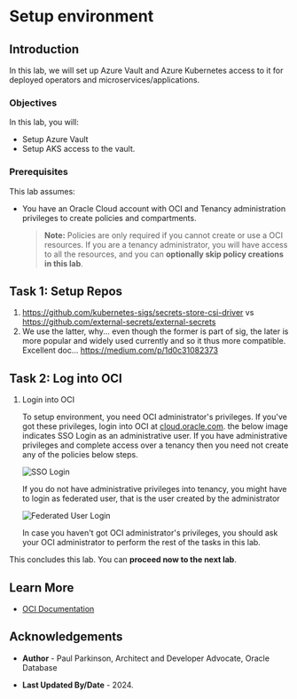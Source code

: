 # Setup environment

## Introduction

In this lab, we will set up Azure Vault and Azure Kubernetes access to it for deployed operators and microservices/applications.

### Objectives

In this lab, you will:

* Setup Azure Vault
* Setup AKS access to the vault.

### Prerequisites

This lab assumes:

* You have an Oracle Cloud account with OCI and Tenancy administration privileges to create policies and compartments.

  > **Note:**  Policies are only required if you cannot create or use a OCI resources. If you are a tenancy administrator, you will have access to all the resources, and you can **optionally skip policy creations in this lab**.

## Task 1: Setup Repos

1. https://github.com/kubernetes-sigs/secrets-store-csi-driver vs https://github.com/external-secrets/external-secrets
2. We use the latter, why... even though the former is part of sig, the later is more popular and widely used currently and so it thus more compatible.
Excellent doc... https://medium.com/p/1d0c31082373

## Task 2: Log into OCI

1. Login into OCI

   To setup environment, you need OCI administrator's privileges. If you've got these privileges, login into OCI at [cloud.oracle.com](https://www.oracle.com/cloud/sign-in.html). the below image indicates SSO Login as an administrative user. If you have administrative privileges and complete access over a tenancy then you need not create any of the policies below steps.

   ![SSO Login](images/sso-login.png)

   If you do not have administrative privileges into tenancy, you might have to login as federated user, that is the user created by the administrator

   ![Federated User Login](images/direct-signin.png)

   In case you haven't got OCI administrator's privileges, you should ask your OCI administrator to perform the rest of the tasks in this lab.


This concludes this lab. You can **proceed now to the next lab**.

## Learn More

* [OCI Documentation](https://docs.oracle.com/en-us/iaas/Content/home.htm)

## Acknowledgements

* **Author** - Paul Parkinson, Architect and Developer Advocate, Oracle Database

* **Last Updated By/Date** - 2024.